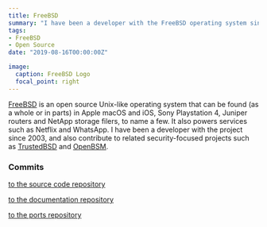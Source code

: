 ```yaml
---
title: FreeBSD
summary: "I have been a developer with the FreeBSD operating system since 2003. This page summarizes some related links."
tags:
- FreeBSD
- Open Source
date: "2019-08-16T00:00:00Z"

image:
  caption: FreeBSD Logo
  focal_point: right
---
```


[FreeBSD](https://www.freebsd.org) is an open source Unix-like operating system that can be
found (as a whole or in parts) in Apple macOS and iOS, Sony Playstation 4, Juniper routers
and NetApp storage filers, to name a few. It also powers services such as Netflix and WhatsApp.
I have been a developer with the project since 2003, and also contribute to related security-focused
projects such as [TrustedBSD](http://www.trustedbsd.org) and [OpenBSM](https://github.com/openbsm).


### Commits

[to the source code repository](https://github.com/freebsd/freebsd/commits?author=cbrueffer)

[to the documentation repository](https://github.com/freebsd/freebsd-doc/commits?author=cbrueffer)

[to the ports repository](https://github.com/freebsd/freebsd-ports/commits?author=cbrueffer)

